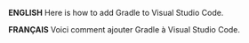 **ENGLISH**
Here is how to add Gradle to Visual Studio Code.

**FRANÇAIS**
Voici comment ajouter Gradle à Visual Studio Code.
